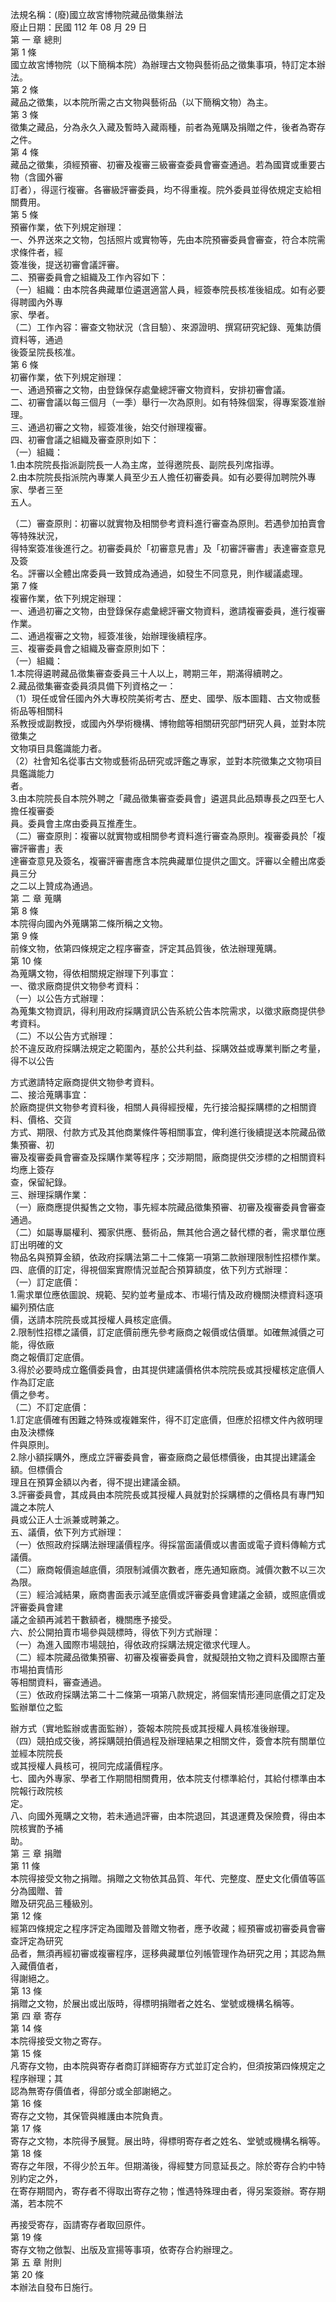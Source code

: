 法規名稱：(廢)國立故宮博物院藏品徵集辦法  
廢止日期：民國 112 年 08 月 29 日  
第 一 章 總則  
第 1 條  
國立故宮博物院（以下簡稱本院）為辦理古文物與藝術品之徵集事項，特訂定本辦法。  
第 2 條  
藏品之徵集，以本院所需之古文物與藝術品（以下簡稱文物）為主。  
第 3 條  
徵集之藏品，分為永久入藏及暫時入藏兩種，前者為蒐購及捐贈之件，後者為寄存之件。  
第 4 條  
藏品之徵集，須經預審、初審及複審三級審查委員會審查通過。若為國寶或重要古物（含國外審  
訂者），得逕行複審。各審級評審委員，均不得重複。院外委員並得依規定支給相關費用。  
第 5 條  
預審作業，依下列規定辦理：  
一、外界送來之文物，包括照片或實物等，先由本院預審委員會審查，符合本院需求條件者，經  
簽准後，提送初審會議評審。  
二、預審委員會之組織及工作內容如下：  
（一）組織：由本院各典藏單位遴選適當人員，經簽奉院長核准後組成。如有必要得聘國內外專  
家、學者。  
（二）工作內容：審查文物狀況（含目驗）、來源證明、撰寫研究紀錄、蒐集訪價資料等，通過  
後簽呈院長核准。  
第 6 條  
初審作業，依下列規定辦理：  
一、通過預審之文物，由登錄保存處彙總評審文物資料，安排初審會議。  
二、初審會議以每三個月（一季）舉行一次為原則。如有特殊個案，得專案簽准辦理。  
三、通過初審之文物，經簽准後，始交付辦理複審。  
四、初審會議之組織及審查原則如下：  
（一）組織：  
1.由本院院長指派副院長一人為主席，並得邀院長、副院長列席指導。  
2.由本院院長指派院內專業人員至少五人擔任初審委員。如有必要得加聘院外專家、學者三至  
五人。  


（二）審查原則：初審以就實物及相關參考資料進行審查為原則。若遇參加拍賣會等特殊狀況，  
得特案簽准後進行之。初審委員於「初審意見書」及「初審評審書」表達審查意見及簽  
名。評審以全體出席委員一致贊成為通過，如發生不同意見，則作緩議處理。  
第 7 條  
複審作業，依下列規定辦理：  
一、通過初審之文物，由登錄保存處彙總評審文物資料，邀請複審委員，進行複審作業。  
二、通過複審之文物，經簽准後，始辦理後續程序。  
三、複審委員會之組織及審查原則如下：  
（一）組織：  
1.本院得遴聘藏品徵集審查委員三十人以上，聘期三年，期滿得續聘之。  
2.藏品徵集審查委員須具備下列資格之一：  
（1）現任或曾任國內外大專校院美術考古、歷史、國學、版本圖籍、古文物或藝術品等相關科  
系教授或副教授，或國內外學術機構、博物館等相關研究部門研究人員，並對本院徵集之  
文物項目具鑑識能力者。  
（2）社會知名從事古文物或藝術品研究或評鑑之專家，並對本院徵集之文物項目具鑑識能力  
者。  
3.由本院院長自本院外聘之「藏品徵集審查委員會」遴選具此品類專長之四至七人擔任複審委  
員。委員會主席由委員互推產生。  
（二）審查原則：複審以就實物或相關參考資料進行審查為原則。複審委員於「複審評審書」表  
達審查意見及簽名，複審評審書應含本院典藏單位提供之圖文。評審以全體出席委員三分  
之二以上贊成為通過。  
第 二 章 蒐購  
第 8 條  
本院得向國內外蒐購第二條所稱之文物。  
第 9 條  
前條文物，依第四條規定之程序審查，評定其品質後，依法辦理蒐購。  
第 10 條  
為蒐購文物，得依相關規定辦理下列事宜：  
一、徵求廠商提供文物參考資料：  
（一）以公告方式辦理：  
為蒐集文物資訊，得利用政府採購資訊公告系統公告本院需求，以徵求廠商提供參考資料。  
（二）不以公告方式辦理：  
於不違反政府採購法規定之範圍內，基於公共利益、採購效益或專業判斷之考量，得不以公告  


方式邀請特定廠商提供文物參考資料。  
二、接洽蒐購事宜：  
於廠商提供文物參考資料後，相關人員得經授權，先行接洽擬採購標的之相關資料、價格、交貨  
方式、期限、付款方式及其他商業條件等相關事宜，俾利進行後續提送本院藏品徵集預審、初  
審及複審委員會審查及採購作業等程序；交涉期間，廠商提供交涉標的之相關資料均應上簽存  
查，保留紀錄。  
三、辦理採購作業：  
（一）廠商應提供擬售之文物，事先經本院藏品徵集預審、初審及複審委員會審查通過。  
（二）如屬專屬權利、獨家供應、藝術品，無其他合適之替代標的者，需求單位應訂出明確的文  
物品名與預算金額，依政府採購法第二十二條第一項第二款辦理限制性招標作業。  
四、底價的訂定，得視個案實際情況並配合預算額度，依下列方式辦理：  
（一）訂定底價：  
1.需求單位應依圖說、規範、契約並考量成本、市場行情及政府機關決標資料逐項編列預估底  
價，送請本院院長或其授權人員核定底價。  
2.限制性招標之議價，訂定底價前應先參考廠商之報價或估價單。如確無減價之可能，得依廠  
商之報價訂定底價。  
3.得於必要時成立鑑價委員會，由其提供建議價格供本院院長或其授權核定底價人作為訂定底  
價之參考。  
（二）不訂定底價：  
1.訂定底價確有困難之特殊或複雜案件，得不訂定底價，但應於招標文件內敘明理由及決標條  
件與原則。  
2.除小額採購外，應成立評審委員會，審查廠商之最低標價後，由其提出建議金額。但標價合  
理且在預算金額以內者，得不提出建議金額。  
3.評審委員會，其成員由本院院長或其授權人員就對於採購標的之價格具有專門知識之本院人  
員或公正人士派兼或聘兼之。  
五、議價，依下列方式辦理：  
（一）依照政府採購法辦理議價程序。得採當面議價或以書面或電子資料傳輸方式議價。  
（二）廠商報價逾越底價，須限制減價次數者，應先通知廠商。減價次數不以三次為限。  
（三）經洽減結果，廠商書面表示減至底價或評審委員會建議之金額，或照底價或評審委員會建  
議之金額再減若干數額者，機關應予接受。  
六、於公開拍賣市場參與競標時，得依下列方式辦理：  
（一）為進入國際市場競拍，得依政府採購法規定徵求代理人。  
（二）經本院藏品徵集預審、初審及複審委員會，就擬競拍文物之資料及國際古董市場拍賣情形  
等相關資料，審查通過。  
（三）依政府採購法第二十二條第一項第八款規定，將個案情形連同底價之訂定及監辦單位之監  


辦方式（實地監辦或書面監辦），簽報本院院長或其授權人員核准後辦理。  
（四）競拍成交後，將採購競拍價過程及辦理結果之相關文件，簽會本院有關單位並經本院院長  
或其授權人員核可，視同完成議價程序。  
七、國內外專家、學者工作期間相關費用，依本院支付標準給付，其給付標準由本院報行政院核  
定。  
八、向國外蒐購之文物，若未通過評審，由本院退回，其退運費及保險費，得由本院核實酌予補  
助。  
第 三 章 捐贈  
第 11 條  
本院得接受文物之捐贈。捐贈之文物依其品質、年代、完整度、歷史文化價值等區分為國贈、普  
贈及研究品三種級別。  
第 12 條  
經第四條規定之程序評定為國贈及普贈文物者，應予收藏；經預審或初審委員會審查評定為研究  
品者，無須再經初審或複審程序，逕移典藏單位列帳管理作為研究之用；其認為無入藏價值者，  
得謝絕之。  
第 13 條  
捐贈之文物，於展出或出版時，得標明捐贈者之姓名、堂號或機構名稱等。  
第 四 章 寄存  
第 14 條  
本院得接受文物之寄存。  
第 15 條  
凡寄存文物，由本院與寄存者商訂詳細寄存方式並訂定合約，但須按第四條規定之程序辦理；其  
認為無寄存價值者，得部分或全部謝絕之。  
第 16 條  
寄存之文物，其保管與維護由本院負責。  
第 17 條  
寄存之文物，本院得予展覽。展出時，得標明寄存者之姓名、堂號或機構名稱等。  
第 18 條  
寄存之年限，不得少於五年。但期滿後，得經雙方同意延長之。除於寄存合約中特別約定之外，  
在寄存期間內，寄存者不得取出寄存之物；惟遇特殊理由者，得另案簽辦。寄存期滿，若本院不  


再接受寄存，函請寄存者取回原件。  
第 19 條  
寄存文物之倣製、出版及宣揚等事項，依寄存合約辦理之。  
第 五 章 附則  
第 20 條  
本辦法自發布日施行。  


